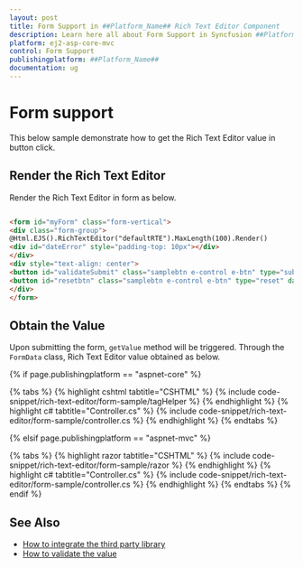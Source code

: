 ```yaml
---
layout: post
title: Form Support in ##Platform_Name## Rich Text Editor Component
description: Learn here all about Form Support in Syncfusion ##Platform_Name## Rich Text Editor component of Syncfusion Essential JS 2 and more.
platform: ej2-asp-core-mvc
control: Form Support
publishingplatform: ##Platform_Name##
documentation: ug
---
```



# Form support

This below sample demonstrate how to get the Rich Text Editor value in button click.

## Render the Rich Text Editor

Render the Rich Text Editor in form as below.

```html

<form id="myForm" class="form-vertical">
<div class="form-group">
@Html.EJS().RichTextEditor("defaultRTE").MaxLength(100).Render()
<div id="dateError" style="padding-top: 10px"></div>
</div>
<div style="text-align: center">
<button id="validateSubmit" class="samplebtn e-control e-btn" type="submit" data-ripple="true">Submit</button>
<button id="resetbtn" class="samplebtn e-control e-btn" type="reset" data-ripple="true">Reset</button>
</div>
</form>

```

## Obtain the Value

Upon submitting the form, `getValue` method will be triggered. Through the `FormData` class, Rich Text Editor value obtained as below.

{% if page.publishingplatform == "aspnet-core" %}

{% tabs %}
{% highlight cshtml tabtitle="CSHTML" %}
{% include code-snippet/rich-text-editor/form-sample/tagHelper %}
{% endhighlight %}
{% highlight c# tabtitle="Controller.cs" %}
{% include code-snippet/rich-text-editor/form-sample/controller.cs %}
{% endhighlight %}
{% endtabs %}

{% elsif page.publishingplatform == "aspnet-mvc" %}

{% tabs %}
{% highlight razor tabtitle="CSHTML" %}
{% include code-snippet/rich-text-editor/form-sample/razor %}
{% endhighlight %}
{% highlight c# tabtitle="Controller.cs" %}
{% include code-snippet/rich-text-editor/form-sample/controller.cs %}
{% endhighlight %}
{% endtabs %}
{% endif %}



## See Also

* [How to integrate the third party library](../third-party-integration)
* [How to validate the value](../validation)